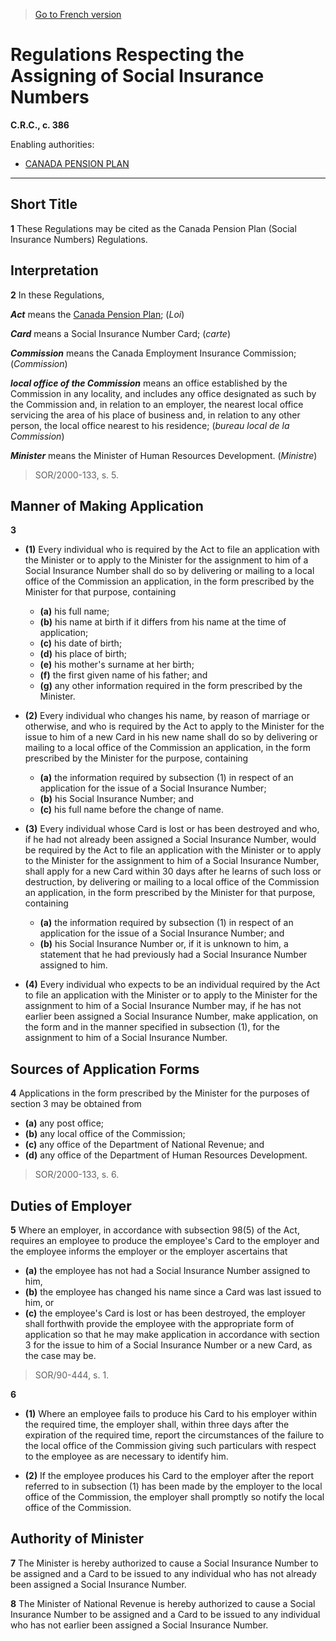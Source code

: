> [Go to French version](/fr/Règlements/Codification%20des%20règlements%20du%20Canada/301-400/C.R.C.,%20ch.%20386.md)

# Regulations Respecting the Assigning of Social Insurance Numbers

**C.R.C., c. 386**

Enabling authorities: 
- [CANADA PENSION PLAN](/en/Acts/Revised%20Statutes%20of%20Canada/C/C-8.md)

----------



## Short Title


**1** These Regulations may be cited as the Canada Pension Plan (Social Insurance Numbers) Regulations.




## Interpretation


**2** In these Regulations,

***Act*** means the [Canada Pension Plan](/en/Acts/Revised%20Statutes%20of%20Canada/C/C-8.md); (*Loi*)

***Card*** means a Social Insurance Number Card; (*carte*)

***Commission*** means the Canada Employment Insurance Commission; (*Commission*)

***local office of the Commission*** means an office established by the Commission in any locality, and includes any office designated as such by the Commission and, in relation to an employer, the nearest local office servicing the area of his place of business and, in relation to any other person, the local office nearest to his residence; (*bureau local de la Commission*)

***Minister*** means the Minister of Human Resources Development. (*Ministre*) 
> SOR/2000-133, s. 5.





## Manner of Making Application


**3** 

- **(1)** Every individual who is required by the Act to file an application with the Minister or to apply to the Minister for the assignment to him of a Social Insurance Number shall do so by delivering or mailing to a local office of the Commission an application, in the form prescribed by the Minister for that purpose, containing
	- **(a)** his full name;
	- **(b)** his name at birth if it differs from his name at the time of application;
	- **(c)** his date of birth;
	- **(d)** his place of birth;
	- **(e)** his mother's surname at her birth;
	- **(f)** the first given name of his father; and
	- **(g)** any other information required in the form prescribed by the Minister.

- **(2)** Every individual who changes his name, by reason of marriage or otherwise, and who is required by the Act to apply to the Minister for the issue to him of a new Card in his new name shall do so by delivering or mailing to a local office of the Commission an application, in the form prescribed by the Minister for the purpose, containing
	- **(a)** the information required by subsection (1) in respect of an application for the issue of a Social Insurance Number;
	- **(b)** his Social Insurance Number; and
	- **(c)** his full name before the change of name.

- **(3)** Every individual whose Card is lost or has been destroyed and who, if he had not already been assigned a Social Insurance Number, would be required by the Act to file an application with the Minister or to apply to the Minister for the assignment to him of a Social Insurance Number, shall apply for a new Card within 30 days after he learns of such loss or destruction, by delivering or mailing to a local office of the Commission an application, in the form prescribed by the Minister for that purpose, containing
	- **(a)** the information required by subsection (1) in respect of an application for the issue of a Social Insurance Number; and
	- **(b)** his Social Insurance Number or, if it is unknown to him, a statement that he had previously had a Social Insurance Number assigned to him.

- **(4)** Every individual who expects to be an individual required by the Act to file an application with the Minister or to apply to the Minister for the assignment to him of a Social Insurance Number may, if he has not earlier been assigned a Social Insurance Number, make application, on the form and in the manner specified in subsection (1), for the assignment to him of a Social Insurance Number.




## Sources of Application Forms


**4** Applications in the form prescribed by the Minister for the purposes of section 3 may be obtained from
- **(a)** any post office;
- **(b)** any local office of the Commission;
- **(c)** any office of the Department of National Revenue; and
- **(d)** any office of the Department of Human Resources Development.
> SOR/2000-133, s. 6.





## Duties of Employer


**5** Where an employer, in accordance with subsection 98(5) of the Act, requires an employee to produce the employee's Card to the employer and the employee informs the employer or the employer ascertains that
- **(a)** the employee has not had a Social Insurance Number assigned to him,
- **(b)** the employee has changed his name since a Card was last issued to him, or
- **(c)** the employee's Card is lost or has been destroyed,
the employer shall forthwith provide the employee with the appropriate form of application so that he may make application in accordance with section 3 for the issue to him of a Social Insurance Number or a new Card, as the case may be.
> SOR/90-444, s. 1.




**6** 

- **(1)** Where an employee fails to produce his Card to his employer within the required time, the employer shall, within three days after the expiration of the required time, report the circumstances of the failure to the local office of the Commission giving such particulars with respect to the employee as are necessary to identify him.

- **(2)** If the employee produces his Card to the employer after the report referred to in subsection (1) has been made by the employer to the local office of the Commission, the employer shall promptly so notify the local office of the Commission.




## Authority of Minister


**7** The Minister is hereby authorized to cause a Social Insurance Number to be assigned and a Card to be issued to any individual who has not already been assigned a Social Insurance Number.



**8** The Minister of National Revenue is hereby authorized to cause a Social Insurance Number to be assigned and a Card to be issued to any individual who has not earlier been assigned a Social Insurance Number.


